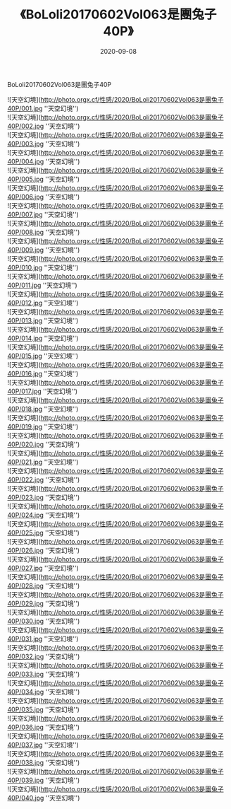 ﻿---
layout: post
title:  《BoLoli20170602Vol063是團兔子40P》
date:   2020-09-08
img: http://photo.orgx.cf/性感/2020/BoLoli20170602Vol063是團兔子40P/000.jpg
tags: [美女, 性感, 泳衣]
---

BoLoli20170602Vol063是團兔子40P



![天空幻境](http://photo.orgx.cf/性感/2020/BoLoli20170602Vol063是團兔子40P/001.jpg ''天空幻境'') <br>
![天空幻境](http://photo.orgx.cf/性感/2020/BoLoli20170602Vol063是團兔子40P/002.jpg ''天空幻境'') <br>
![天空幻境](http://photo.orgx.cf/性感/2020/BoLoli20170602Vol063是團兔子40P/003.jpg ''天空幻境'') <br>
![天空幻境](http://photo.orgx.cf/性感/2020/BoLoli20170602Vol063是團兔子40P/004.jpg ''天空幻境'') <br>
![天空幻境](http://photo.orgx.cf/性感/2020/BoLoli20170602Vol063是團兔子40P/005.jpg ''天空幻境'') <br>
![天空幻境](http://photo.orgx.cf/性感/2020/BoLoli20170602Vol063是團兔子40P/006.jpg ''天空幻境'') <br>
![天空幻境](http://photo.orgx.cf/性感/2020/BoLoli20170602Vol063是團兔子40P/007.jpg ''天空幻境'') <br>
![天空幻境](http://photo.orgx.cf/性感/2020/BoLoli20170602Vol063是團兔子40P/008.jpg ''天空幻境'') <br>
![天空幻境](http://photo.orgx.cf/性感/2020/BoLoli20170602Vol063是團兔子40P/009.jpg ''天空幻境'') <br>
![天空幻境](http://photo.orgx.cf/性感/2020/BoLoli20170602Vol063是團兔子40P/010.jpg ''天空幻境'') <br>
![天空幻境](http://photo.orgx.cf/性感/2020/BoLoli20170602Vol063是團兔子40P/011.jpg ''天空幻境'') <br>
![天空幻境](http://photo.orgx.cf/性感/2020/BoLoli20170602Vol063是團兔子40P/012.jpg ''天空幻境'') <br>
![天空幻境](http://photo.orgx.cf/性感/2020/BoLoli20170602Vol063是團兔子40P/013.jpg ''天空幻境'') <br>
![天空幻境](http://photo.orgx.cf/性感/2020/BoLoli20170602Vol063是團兔子40P/014.jpg ''天空幻境'') <br>
![天空幻境](http://photo.orgx.cf/性感/2020/BoLoli20170602Vol063是團兔子40P/015.jpg ''天空幻境'') <br>
![天空幻境](http://photo.orgx.cf/性感/2020/BoLoli20170602Vol063是團兔子40P/016.jpg ''天空幻境'') <br>
![天空幻境](http://photo.orgx.cf/性感/2020/BoLoli20170602Vol063是團兔子40P/017.jpg ''天空幻境'') <br>
![天空幻境](http://photo.orgx.cf/性感/2020/BoLoli20170602Vol063是團兔子40P/018.jpg ''天空幻境'') <br>
![天空幻境](http://photo.orgx.cf/性感/2020/BoLoli20170602Vol063是團兔子40P/019.jpg ''天空幻境'') <br>
![天空幻境](http://photo.orgx.cf/性感/2020/BoLoli20170602Vol063是團兔子40P/020.jpg ''天空幻境'') <br>
![天空幻境](http://photo.orgx.cf/性感/2020/BoLoli20170602Vol063是團兔子40P/021.jpg ''天空幻境'') <br>
![天空幻境](http://photo.orgx.cf/性感/2020/BoLoli20170602Vol063是團兔子40P/022.jpg ''天空幻境'') <br>
![天空幻境](http://photo.orgx.cf/性感/2020/BoLoli20170602Vol063是團兔子40P/023.jpg ''天空幻境'') <br>
![天空幻境](http://photo.orgx.cf/性感/2020/BoLoli20170602Vol063是團兔子40P/024.jpg ''天空幻境'') <br>
![天空幻境](http://photo.orgx.cf/性感/2020/BoLoli20170602Vol063是團兔子40P/025.jpg ''天空幻境'') <br>
![天空幻境](http://photo.orgx.cf/性感/2020/BoLoli20170602Vol063是團兔子40P/026.jpg ''天空幻境'') <br>
![天空幻境](http://photo.orgx.cf/性感/2020/BoLoli20170602Vol063是團兔子40P/027.jpg ''天空幻境'') <br>
![天空幻境](http://photo.orgx.cf/性感/2020/BoLoli20170602Vol063是團兔子40P/028.jpg ''天空幻境'') <br>
![天空幻境](http://photo.orgx.cf/性感/2020/BoLoli20170602Vol063是團兔子40P/029.jpg ''天空幻境'') <br>
![天空幻境](http://photo.orgx.cf/性感/2020/BoLoli20170602Vol063是團兔子40P/030.jpg ''天空幻境'') <br>
![天空幻境](http://photo.orgx.cf/性感/2020/BoLoli20170602Vol063是團兔子40P/031.jpg ''天空幻境'') <br>
![天空幻境](http://photo.orgx.cf/性感/2020/BoLoli20170602Vol063是團兔子40P/032.jpg ''天空幻境'') <br>
![天空幻境](http://photo.orgx.cf/性感/2020/BoLoli20170602Vol063是團兔子40P/033.jpg ''天空幻境'') <br>
![天空幻境](http://photo.orgx.cf/性感/2020/BoLoli20170602Vol063是團兔子40P/034.jpg ''天空幻境'') <br>
![天空幻境](http://photo.orgx.cf/性感/2020/BoLoli20170602Vol063是團兔子40P/035.jpg ''天空幻境'') <br>
![天空幻境](http://photo.orgx.cf/性感/2020/BoLoli20170602Vol063是團兔子40P/036.jpg ''天空幻境'') <br>
![天空幻境](http://photo.orgx.cf/性感/2020/BoLoli20170602Vol063是團兔子40P/037.jpg ''天空幻境'') <br>
![天空幻境](http://photo.orgx.cf/性感/2020/BoLoli20170602Vol063是團兔子40P/038.jpg ''天空幻境'') <br>
![天空幻境](http://photo.orgx.cf/性感/2020/BoLoli20170602Vol063是團兔子40P/039.jpg ''天空幻境'') <br>
![天空幻境](http://photo.orgx.cf/性感/2020/BoLoli20170602Vol063是團兔子40P/040.jpg ''天空幻境'') <br>